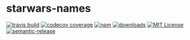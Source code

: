 # starwars-names

[![travis build](https://img.shields.io/travis/509dave16/starwars-names.svg?style=flat-square&maxAge=2592000)](https://travis-ci.org/509dave16/starwars-names)
[![codecov coverage](https://img.shields.io/codecov/c/github/509dave16/starwars-names.svg?style=flat-square&maxAge=2592000)](https://codecov.io/gh/509dave16/starwars-names)
[![npm](https://img.shields.io/npm/v/509dave16-starwars-names.svg?maxAge=2592000?style=flat-square)](https://www.npmjs.com/package/509dave16-starwars-names)
[![downloads](https://img.shields.io/npm/dm/509dave16-starwars-names.svg?style=flat-square)](http://npm-stat.com/charts.html?package=509dave16-starwars-names&from=2016-05-01)
[![MIT License](https://img.shields.io/npm/l/starwars-names.svg?style=flat-square)](http://opensource.org/licenses/MIT)
[![semantic-release](https://img.shields.io/badge/%20%20%F0%9F%93%A6%F0%9F%9A%80-semantic--release-e10079.svg?style=flat-square)](https://github.com/semantic-release/semantic-release)